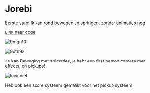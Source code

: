 # Jorebi

Eerste stap:
Ik kan rond bewegen en springen, zonder animaties nog

[Link naar code](Assets/scripts/Remyanims.cs)

![9mgn10](https://github.com/user-attachments/assets/de24c951-8887-453d-9ebe-6067755a97e0)

![9oth9z](https://github.com/user-attachments/assets/850d1aa5-ebc0-4c72-a12f-a604b2b61963)

Je kan Beweging met animaties, je hebt een first person camera met effects, en pickups!

![Invicniel](https://github.com/user-attachments/assets/b9595408-feda-4573-8346-3cc49e54969d)

Heb ook een score systeem gemaakt voor het pickup systeem.
